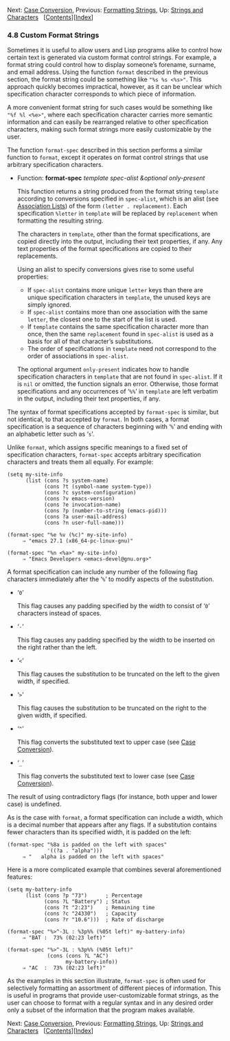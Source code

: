 <!-- This is the GNU Emacs Lisp Reference Manual
corresponding to Emacs version 27.2.

Copyright (C) 1990-1996, 1998-2021 Free Software Foundation,
Inc.

Permission is granted to copy, distribute and/or modify this document
under the terms of the GNU Free Documentation License, Version 1.3 or
any later version published by the Free Software Foundation; with the
Invariant Sections being "GNU General Public License," with the
Front-Cover Texts being "A GNU Manual," and with the Back-Cover
Texts as in (a) below.  A copy of the license is included in the
section entitled "GNU Free Documentation License."

(a) The FSF's Back-Cover Text is: "You have the freedom to copy and
modify this GNU manual.  Buying copies from the FSF supports it in
developing GNU and promoting software freedom." -->

<!-- Created by GNU Texinfo 6.7, http://www.gnu.org/software/texinfo/ -->

Next: [Case Conversion](Case-Conversion.html), Previous: [Formatting Strings](Formatting-Strings.html), Up: [Strings and Characters](Strings-and-Characters.html)   \[[Contents](index.html#SEC_Contents "Table of contents")]\[[Index](Index.html "Index")]

### 4.8 Custom Format Strings

Sometimes it is useful to allow users and Lisp programs alike to control how certain text is generated via custom format control strings. For example, a format string could control how to display someone’s forename, surname, and email address. Using the function `format` described in the previous section, the format string could be something like `"%s %s <%s>"`<!-- /@w -->. This approach quickly becomes impractical, however, as it can be unclear which specification character corresponds to which piece of information.

A more convenient format string for such cases would be something like `"%f %l <%e>"`<!-- /@w -->, where each specification character carries more semantic information and can easily be rearranged relative to other specification characters, making such format strings more easily customizable by the user.

The function `format-spec` described in this section performs a similar function to `format`, except it operates on format control strings that use arbitrary specification characters.

*   Function: **format-spec** *template spec-alist \&optional only-present*

    This function returns a string produced from the format string `template` according to conversions specified in `spec-alist`, which is an alist (see [Association Lists](Association-Lists.html)) of the form `(letter . replacement)`<!-- /@w -->. Each specification `%letter` in `template` will be replaced by `replacement` when formatting the resulting string.

    The characters in `template`, other than the format specifications, are copied directly into the output, including their text properties, if any. Any text properties of the format specifications are copied to their replacements.

    Using an alist to specify conversions gives rise to some useful properties:

    *   If `spec-alist` contains more unique `letter` keys than there are unique specification characters in `template`, the unused keys are simply ignored.
    *   If `spec-alist` contains more than one association with the same `letter`, the closest one to the start of the list is used.
    *   If `template` contains the same specification character more than once, then the same `replacement` found in `spec-alist` is used as a basis for all of that character’s substitutions.
    *   The order of specifications in `template` need not correspond to the order of associations in `spec-alist`.

    The optional argument `only-present` indicates how to handle specification characters in `template` that are not found in `spec-alist`. If it is `nil` or omitted, the function signals an error. Otherwise, those format specifications and any occurrences of ‘`%%`’ in `template` are left verbatim in the output, including their text properties, if any.

The syntax of format specifications accepted by `format-spec` is similar, but not identical, to that accepted by `format`. In both cases, a format specification is a sequence of characters beginning with ‘`%`’ and ending with an alphabetic letter such as ‘`s`’.

Unlike `format`, which assigns specific meanings to a fixed set of specification characters, `format-spec` accepts arbitrary specification characters and treats them all equally. For example:

    (setq my-site-info
          (list (cons ?s system-name)
                (cons ?t (symbol-name system-type))
                (cons ?c system-configuration)
                (cons ?v emacs-version)
                (cons ?e invocation-name)
                (cons ?p (number-to-string (emacs-pid)))
                (cons ?a user-mail-address)
                (cons ?n user-full-name)))

    (format-spec "%e %v (%c)" my-site-info)
         ⇒ "emacs 27.1 (x86_64-pc-linux-gnu)"

    (format-spec "%n <%a>" my-site-info)
         ⇒ "Emacs Developers <emacs-devel@gnu.org>"

A format specification can include any number of the following flag characters immediately after the ‘`%`’ to modify aspects of the substitution.

*   ‘`0`’

    This flag causes any padding specified by the width to consist of ‘`0`’ characters instead of spaces.

*   ‘`-`’

    This flag causes any padding specified by the width to be inserted on the right rather than the left.

*   ‘`<`’

    This flag causes the substitution to be truncated on the left to the given width, if specified.

*   ‘`>`’

    This flag causes the substitution to be truncated on the right to the given width, if specified.

*   ‘`^`’

    This flag converts the substituted text to upper case (see [Case Conversion](Case-Conversion.html)).

*   ‘`_`’

    This flag converts the substituted text to lower case (see [Case Conversion](Case-Conversion.html)).

The result of using contradictory flags (for instance, both upper and lower case) is undefined.

As is the case with `format`, a format specification can include a width, which is a decimal number that appears after any flags. If a substitution contains fewer characters than its specified width, it is padded on the left:

    (format-spec "%8a is padded on the left with spaces"
                 '((?a . "alpha")))
         ⇒ "   alpha is padded on the left with spaces"

Here is a more complicated example that combines several aforementioned features:

    (setq my-battery-info
          (list (cons ?p "73")      ; Percentage
                (cons ?L "Battery") ; Status
                (cons ?t "2:23")    ; Remaining time
                (cons ?c "24330")   ; Capacity
                (cons ?r "10.6")))  ; Rate of discharge

    (format-spec "%>^-3L : %3p%% (%05t left)" my-battery-info)
         ⇒ "BAT :  73% (02:23 left)"

    (format-spec "%>^-3L : %3p%% (%05t left)"
                 (cons (cons ?L "AC")
                       my-battery-info))
         ⇒ "AC  :  73% (02:23 left)"

As the examples in this section illustrate, `format-spec` is often used for selectively formatting an assortment of different pieces of information. This is useful in programs that provide user-customizable format strings, as the user can choose to format with a regular syntax and in any desired order only a subset of the information that the program makes available.

Next: [Case Conversion](Case-Conversion.html), Previous: [Formatting Strings](Formatting-Strings.html), Up: [Strings and Characters](Strings-and-Characters.html)   \[[Contents](index.html#SEC_Contents "Table of contents")]\[[Index](Index.html "Index")]
